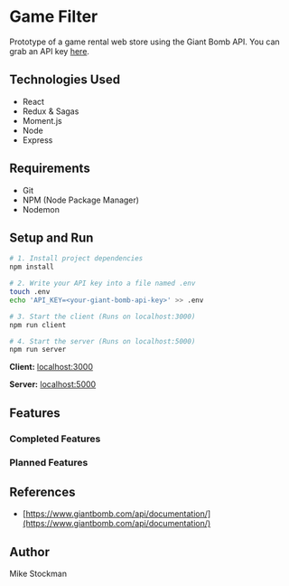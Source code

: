 # Game Filter
Prototype of a game rental web store using the Giant Bomb API. You can grab an API key [here](https://www.giantbomb.com/api/).

## Technologies Used
- React
- Redux & Sagas
- Moment.js
- Node
- Express

## Requirements
- Git
- NPM (Node Package Manager)
- Nodemon

## Setup and Run
```bash
# 1. Install project dependencies
npm install

# 2. Write your API key into a file named .env
touch .env 
echo 'API_KEY=<your-giant-bomb-api-key>' >> .env

# 3. Start the client (Runs on localhost:3000)
npm run client

# 4. Start the server (Runs on localhost:5000)
npm run server
```

**Client:** [localhost:3000](http://localhost:3000)

**Server:** [localhost:5000](http://localhost:5000)

## Features

### Completed Features


### Planned Features


## References
- [https://www.giantbomb.com/api/documentation/](https://www.giantbomb.com/api/documentation/)

## Author
Mike Stockman